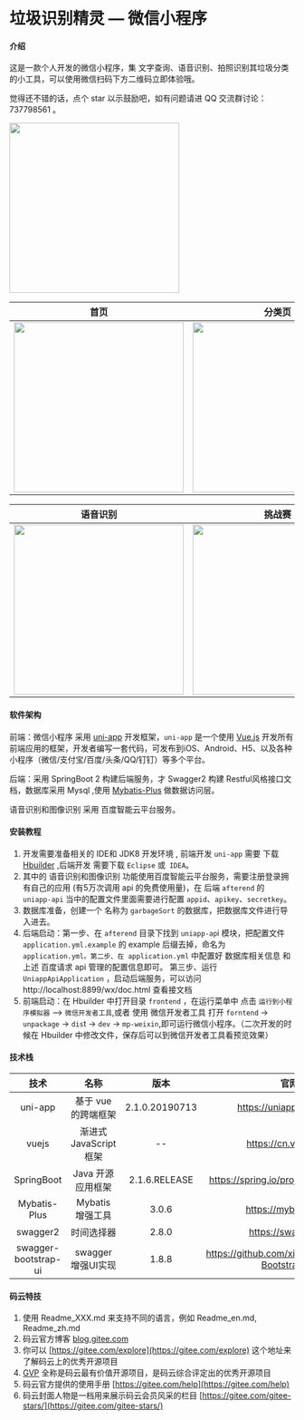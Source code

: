 # 垃圾识别精灵 — 微信小程序

#### 介绍

这是一款个人开发的微信小程序，集 文字查询、语音识别、拍照识别其垃圾分类的小工具，可以使用微信扫码下方二维码立即体验哦。

觉得还不错的话，点个 star 以示鼓励吧，如有问题请进 QQ 交流群讨论：737798561 。

<img src="https://images.gitee.com/uploads/images/2019/0730/130939_1e21447e_1277461.jpeg" width="300"  align=center />



| 首页 | 分类页 | 分类详情 | 搜索页 |
| :--------: | :--------:| :--: |:--:|
| <img src="https://images.gitee.com/uploads/images/2019/0730/125242_4777d3fa_1277461.png" width="300"  align=center />|<img src="https://images.gitee.com/uploads/images/2019/0730/125250_8275848e_1277461.png" width="300"  align=center />|<img src="https://images.gitee.com/uploads/images/2019/0730/125301_35954171_1277461.png" width="300"  align=center />|<img src="https://images.gitee.com/uploads/images/2019/0730/125317_7272a96b_1277461.png" width="300"  align=center />|

| 语音识别 | 挑战赛 | 挑战赛等级 | 挑战赛详情 |
| :--------: | :--------:| :--: |:--:|
| <img src="https://images.gitee.com/uploads/images/2019/0730/125349_348ed5a1_1277461.png" width="300"  align=center />|<img src="https://images.gitee.com/uploads/images/2019/0730/125325_0eac19a1_1277461.png" width="300"  align=center />|<img src="https://images.gitee.com/uploads/images/2019/0730/125333_20a7ed64_1277461.png" width="300"  align=center />|<img src="https://images.gitee.com/uploads/images/2019/0730/125341_350f0101_1277461.png" width="300"  align=center />|

#### 软件架构
前端：微信小程序 采用 [uni-app](https://uniapp.dcloud.io/) 开发框架，`uni-app` 是一个使用 [Vue.js](https://vuejs.org/) 开发所有前端应用的框架，开发者编写一套代码，可发布到iOS、Android、H5、以及各种小程序（微信/支付宝/百度/头条/QQ/钉钉）等多个平台。

后端：采用 SpringBoot 2 构建后端服务，才  Swagger2 构建 Restful风格接口文档，数据库采用 Mysql ,使用 [Mybatis-Plus](https://mybatis.plus/) 做数据访问层。

语音识别和图像识别 采用 百度智能云平台服务。


#### 安装教程

1. 开发需要准备相关的 IDE和  JDK8 开发环境 , 前端开发 `uni-app` 需要 下载 [Hbuilder](https://www.dcloud.io/hbuilderx.html) ,后端开发 需要下载 `Eclipse` 或` IDEA`。
2. 其中的 语音识别和图像识别 功能使用百度智能云平台服务，需要注册登录拥有自己的应用 (有5万次调用 api 的免费使用量)，在 后端 `afterend` 的 `uniapp-api` 当中的配置文件里面需要进行配置 `appid`、`apikey`、`secretkey`。
3. 数据库准备，创建一个 名称为 `garbageSort` 的数据库，把数据库文件进行导入进去。
4. 后端启动：第一步、在 `afterend` 目录下找到 `uniapp-ap`i 模块，把配置文件 `application.yml.example` 的 example 后缀去掉，命名为 `application.yml。第二步、在 application.yml` 中配置好 数据库相关信息 和 上述 百度请求 api 管理的配置信息即可。 第三步、运行 `UniappApiApplication` ，启动后端服务，可以访问 http://localhost:8899/wx/doc.html 查看接文档
5. 前端启动：在 Hbuilder 中打开目录 `frontend` ，在运行菜单中 点击 `运行到小程序模拟器` —> `微信开发者工具`,或者 使用 微信开发者工具 打开  `forntend` -> `unpackage` -> `dis`t -> `dev` -> `mp-weixin`,即可运行微信小程序。（二次开发的时候在 Hbuilder 中修改文件，保存后可以到微信开发者工具看预览效果）

#### 技术栈

| 技术      |    名称| 版本|  官网|
| :--------: | :--------:| :--: |:--:|
| uni-app |  基于 vue 的跨端框架   | 2.1.0.20190713 |https://uniapp.dcloud.io/|
| vuejs | 渐进式 JavaScript 框架 |--|https://cn.vuejs.org/|
| SpringBoot |   Java 开源应用框架    |2.1.6.RELEASE|https://spring.io/projects/spring-boot|
|Mybatis-Plus|    Mybatis 增强工具    |3.0.6|https://mybatis.plus/|
|       swagger2       |时间选择器|     2.8.0      |https://swagger.io/|
| swagger-bootstrap-ui |swagger 增强UI实现|     1.8.8      |https://github.com/xiaoymin/Swagger-Bootstrap-UI|


#### 码云特技

1. 使用 Readme\_XXX.md 来支持不同的语言，例如 Readme\_en.md, Readme\_zh.md
2. 码云官方博客 [blog.gitee.com](https://blog.gitee.com)
3. 你可以 [https://gitee.com/explore](https://gitee.com/explore) 这个地址来了解码云上的优秀开源项目
4. [GVP](https://gitee.com/gvp) 全称是码云最有价值开源项目，是码云综合评定出的优秀开源项目
5. 码云官方提供的使用手册 [https://gitee.com/help](https://gitee.com/help)
6. 码云封面人物是一档用来展示码云会员风采的栏目 [https://gitee.com/gitee-stars/](https://gitee.com/gitee-stars/)